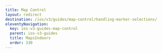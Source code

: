 ```yaml
---
title: Map Control
layout: redirect
destination: /ios/v3/guides/map-control/handling-marker-selections/
eleventyNavigation:
  key: ios-v3-guides-map-control
  parent: ios-v3-guides
  title: MapsIndoors
  order: 330
---
```

